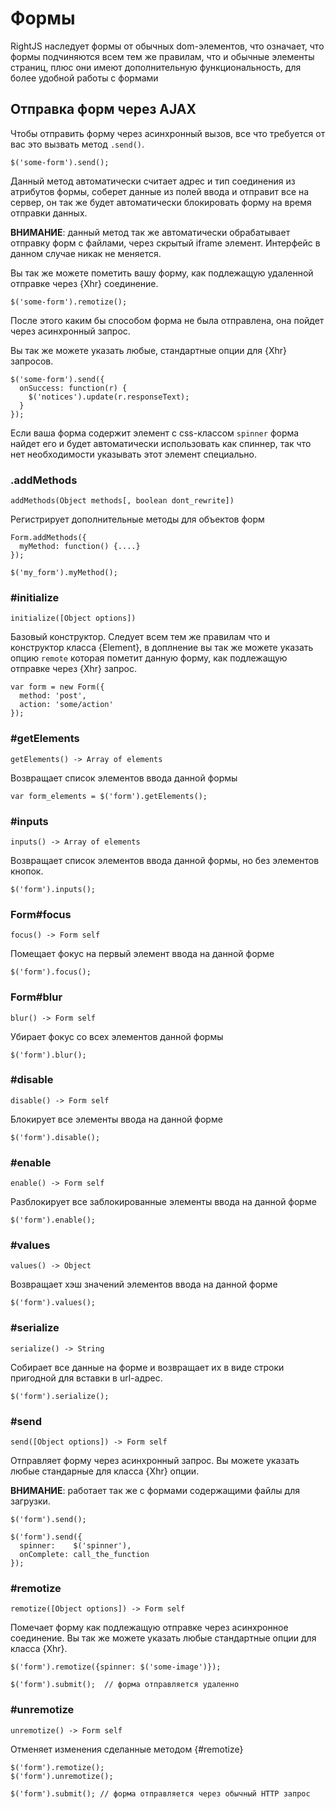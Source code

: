 # Формы

RightJS наследует формы от обычных dom-элементов, что означает, что формы
подчиняются всем тем же правилам, что и обычные элементы страниц, плюс они
имеют дополнительную функциональность, для более удобной работы с формами

## Отправка форм через AJAX

Чтобы отправить форму через асинхронный вызов, все что требуется от вас это
вызвать метод `.send()`.

    $('some-form').send();

Данный метод автоматически считает адрес и тип соединения из атрибутов формы,
соберет данные из полей ввода и отправит все на сервер, он так же будет
автоматически блокировать форму на время отправки данных.

__ВНИМАНИЕ__: данный метод так же автоматически обрабатывает отправку форм
с файлами, через скрытый iframe элемент. Интерфейс в данном случае никак не
меняется.

Вы так же можете пометить вашу форму, как подлежащую удаленной отправке через
{Xhr} соединение.

    $('some-form').remotize();
    
После этого каким бы способом форма не была отправлена, она пойдет через
асинхронный запрос.

Вы так же можете указать любые, стандартные опции для {Xhr} запросов.

    $('some-form').send({
      onSuccess: function(r) {
        $('notices').update(r.responseText);
      }
    });

Если ваша форма содержит элемент с css-классом `spinner` форма найдет его и
будет автоматически использовать как спиннер, так что нет необходимости
указывать этот элемент специально.


### .addMethods

    addMethods(Object methods[, boolean dont_rewrite])

Регистрирует дополнительные методы для объектов форм

    Form.addMethods({
      myMethod: function() {....}
    });
    
    $('my_form').myMethod();


### #initialize

    initialize([Object options])

Базовый конструктор. Следует всем тем же правилам что и конструктор класса
{Element}, в доплнение вы так же можете указать опцию `remote` которая 
пометит данную форму, как подлежащую отправке через {Xhr} запрос.

    var form = new Form({
      method: 'post',
      action: 'some/action'
    });


### #getElements

    getElements() -> Array of elements

Возвращает список элементов ввода данной формы

    var form_elements = $('form').getElements();


### #inputs

    inputs() -> Array of elements

Возвращает список элементов ввода данной формы, но без элементов кнопок.

    $('form').inputs();


### Form#focus

    focus() -> Form self

Помещает фокус на первый элемент ввода на данной форме

    $('form').focus();


### Form#blur

    blur() -> Form self

Убирает фокус со всех элементов данной формы

    $('form').blur();


### #disable

    disable() -> Form self

Блокирует все элементы ввода на данной форме

    $('form').disable();


### #enable

    enable() -> Form self

Разблокирует все заблокированные элементы ввода на данной форме

    $('form').enable();


### #values

    values() -> Object

Возвращает хэш значений элементов ввода на данной форме

    $('form').values();


### #serialize

    serialize() -> String

Собирает все данные на форме и возвращает их в виде строки пригодной
для вставки в url-адрес.

    $('form').serialize();


### #send

    send([Object options]) -> Form self

Отправляет форму через асинхронный запрос. Вы можете указать любые стандарные
для класса {Xhr} опции.
  
__ВНИМАНИЕ__: работает так же с формами содержащими файлы для загрузки.


    $('form').send();
    
    $('form').send({
      spinner:    $('spinner'),
      onComplete: call_the_function
    });


### #remotize

    remotize([Object options]) -> Form self

Помечает форму как подлежащую отправке через асинхронное соединение. Вы так же
можете указать любые стандартные опции для класса {Xhr}.

    $('form').remotize({spinner: $('some-image')});
    
    $('form').submit();  // форма отправляется удаленно


### #unremotize

    unremotize() -> Form self

Отменяет изменения сделанные методом {#remotize}

    $('form').remotize();
    $('form').unremotize();
    
    $('form').submit(); // форма отправляется через обычный HTTP запрос


